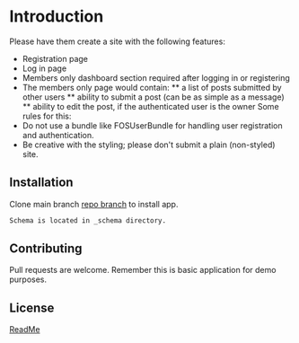 # Introduction

Please have them create a site with the following features:
* Registration page
* Log in page
* Members only dashboard section required after logging in or registering
* The members only page would contain:
** a list of posts submitted by other users
** ability to submit a post (can be as simple as a message)
** ability to edit the post, if the authenticated user is the owner
Some rules for this:
* Do not use a bundle like FOSUserBundle for handling user registration and authentication.
* Be creative with the styling; please don't submit a plain (non-styled) site.

## Installation

Clone main branch [repo branch](https://github/jasonmonroe/dreamsingles) to install app.

```bash
Schema is located in _schema directory.
```



## Contributing
Pull requests are welcome. Remember this is basic application for demo purposes.

## License
[ReadMe](https://www.makeareadme.com/)
